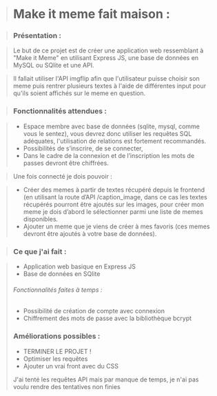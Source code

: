 > # Make it meme fait maison :

> ### Présentation :

>Le but de ce projet est de créer une application web ressemblant à "Make it Meme" en utilisant Express JS, une base de données en MySQL ou SQlite et une API. 

>Il fallait utiliser l'API imgflip afin que l'utilisateur puisse choisir son meme puis rentrer plusieurs textes à l'aide de différentes input pour qu'ils soient affichés sur le meme en question.

> ### Fonctionnalités attendues : 

> * Espace membre avec base de données (sqlite, mysql, comme vous le
sentez), vous devrez donc utiliser les requêtes SQL adéquates,
l'utilisation de relations est fortement recommandés.
> * Possibilités de s’inscrire, de se connecter,
> * Dans le cadre de la connexion et de l’inscription les mots de
passes devront être chiffrées.

> Une fois connecté je dois pouvoir :

> * Créer des memes à partir de textes récupéré depuis le frontend (en utilisant la route d’API /caption_image, dans ce cas les
textes récupérés pourront être ajoutés sur les images, pour créer
mon meme je dois d’abord le sélectionner parmi une liste de
memes disponibles.
> * Ajouter un meme que je viens de créer à mes favoris (ces memes
devront être ajoutés à votre base de données).

>### Ce que j'ai fait :

> * Application web basique en Express JS
> * Base de données en SQlite
>
> ###### Fonctionnalités faites à temps :
>
> * Possibilité de création de compte avec connexion
> * Chiffrement des mots de passe avec la bibliothèque bcrypt
>
> ### Améliorations possibles :
>
> * TERMINER LE PROJET !
> * Optimiser les requêtes
> * Ajouter un vrai front avec du CSS
>
> J'ai tenté les requêtes API mais par manque de temps, je n'ai pas voulu rendre des tentatives non finies